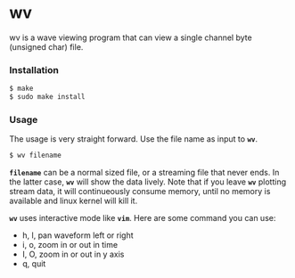# wv
wv is a wave viewing program that can view a single channel byte (unsigned char) file.

### Installation
```sh
$ make
$ sudo make install
```

### Usage
The usage is very straight forward. Use the file name as input to **`wv`**.
```sh
$ wv filename
```
**`filename`** can be a normal sized file, or a streaming file that never ends.
In the latter case, **`wv`** will show the data lively. Note that if you leave **`wv`** plotting stream data, it will continueously consume memory, until no memory is available and linux kernel will kill it.

**`wv`** uses interactive mode like **`vim`**. Here are some command you can use:

* h, l, pan waveform left or right
* i, o, zoom in or out in time
* I, O, zoom in or out in y axis
* q, quit
